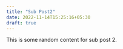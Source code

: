 ```yaml
---
title: "Sub Post2"
date: 2022-11-14T15:25:16+05:30
draft: true
---
```


This is some random content for sub post 2.